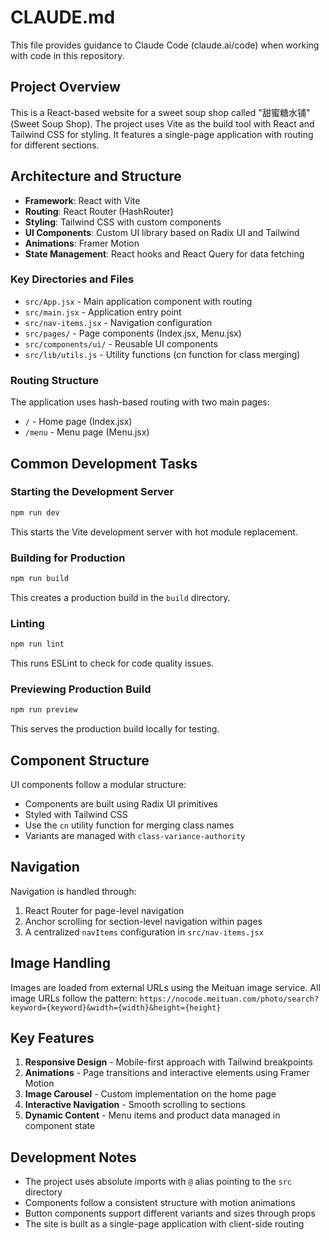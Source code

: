 # CLAUDE.md

This file provides guidance to Claude Code (claude.ai/code) when working with code in this repository.

## Project Overview

This is a React-based website for a sweet soup shop called "甜蜜糖水铺" (Sweet Soup Shop). The project uses Vite as the build tool with React and Tailwind CSS for styling. It features a single-page application with routing for different sections.

## Architecture and Structure

- **Framework**: React with Vite
- **Routing**: React Router (HashRouter)
- **Styling**: Tailwind CSS with custom components
- **UI Components**: Custom UI library based on Radix UI and Tailwind
- **Animations**: Framer Motion
- **State Management**: React hooks and React Query for data fetching

### Key Directories and Files

- `src/App.jsx` - Main application component with routing
- `src/main.jsx` - Application entry point
- `src/nav-items.jsx` - Navigation configuration
- `src/pages/` - Page components (Index.jsx, Menu.jsx)
- `src/components/ui/` - Reusable UI components
- `src/lib/utils.js` - Utility functions (cn function for class merging)

### Routing Structure

The application uses hash-based routing with two main pages:
- `/` - Home page (Index.jsx)
- `/menu` - Menu page (Menu.jsx)

## Common Development Tasks

### Starting the Development Server

```bash
npm run dev
```

This starts the Vite development server with hot module replacement.

### Building for Production

```bash
npm run build
```

This creates a production build in the `build` directory.

### Linting

```bash
npm run lint
```

This runs ESLint to check for code quality issues.

### Previewing Production Build

```bash
npm run preview
```

This serves the production build locally for testing.

## Component Structure

UI components follow a modular structure:
- Components are built using Radix UI primitives
- Styled with Tailwind CSS
- Use the `cn` utility function for merging class names
- Variants are managed with `class-variance-authority`

## Navigation

Navigation is handled through:
1. React Router for page-level navigation
2. Anchor scrolling for section-level navigation within pages
3. A centralized `navItems` configuration in `src/nav-items.jsx`

## Image Handling

Images are loaded from external URLs using the Meituan image service. All image URLs follow the pattern:
`https://nocode.meituan.com/photo/search?keyword={keyword}&width={width}&height={height}`

## Key Features

1. **Responsive Design** - Mobile-first approach with Tailwind breakpoints
2. **Animations** - Page transitions and interactive elements using Framer Motion
3. **Image Carousel** - Custom implementation on the home page
4. **Interactive Navigation** - Smooth scrolling to sections
5. **Dynamic Content** - Menu items and product data managed in component state

## Development Notes

- The project uses absolute imports with `@` alias pointing to the `src` directory
- Components follow a consistent structure with motion animations
- Button components support different variants and sizes through props
- The site is built as a single-page application with client-side routing